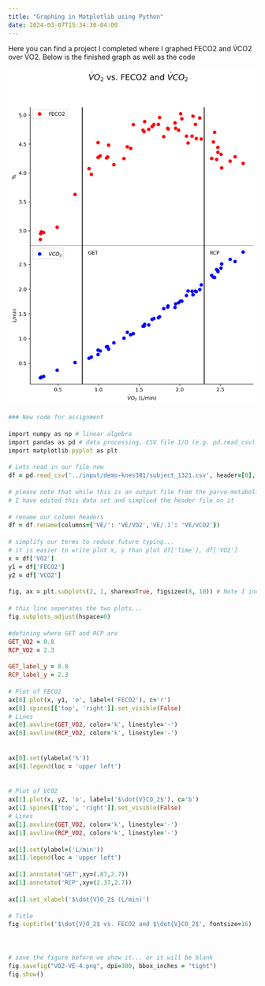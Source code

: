 ```yaml
---
title: "Graphing in Matplotlib using Python"
date: 2024-03-07T15:34:30-04:00
---
```


Here you can find a project I completed where I graphed FECO2 and V̇CO2 over V̇O2. Below is the finished graph as well as the code


![Alt text](assets/images/VO2-VE-4.png "a title")

```ruby
### New code for assignment

import numpy as np # linear algebra
import pandas as pd # data processing, CSV file I/O (e.g. pd.read_csv)
import matplotlib.pyplot as plt

# Lets read in our file now
df = pd.read_csv('../input/demo-knes381/subject_1321.csv', header=[0], skiprows=[1,2,3])

# please note that while this is an output file from the parvo-metabolics cart we have
# I have edited this data set and simplied the header file on it

# rename our column headers
df = df.rename(columns={'VE/': 'VE/VO2','VE/.1': 'VE/VCO2'})

# simplify our terms to reduce future typing... 
# it is easier to write plot x, y than plot df['Time'], df['VO2']
x = df['VO2']
y1 = df['FECO2']
y2 = df['VCO2']

fig, ax = plt.subplots(2, 1, sharex=True, figsize=(8, 10)) # Note I increased the figure size here.

# this line seperates the two plots...
fig.subplots_adjust(hspace=0)

#defining where GET and RCP are
GET_VO2 = 0.8
RCP_VO2 = 2.3

GET_label_y = 0.8
RCP_label_y = 2.3

# Plot of FECO2
ax[0].plot(x, y1, 'o', label=('FECO2'), c='r')
ax[0].spines[['top', 'right']].set_visible(False)
# Lines
ax[0].axvline(GET_VO2, color='k', linestyle='-')
ax[0].axvline(RCP_VO2, color='k', linestyle='-')


ax[0].set(ylabel=('%'))
ax[0].legend(loc = 'upper left')


# Plot of VCO2
ax[1].plot(x, y2, 'o', label=('$\dot{V}CO_2$'), c='b')
ax[1].spines[['top', 'right']].set_visible(False)
# Lines
ax[1].axvline(GET_VO2, color='k', linestyle='-')
ax[1].axvline(RCP_VO2, color='k', linestyle='-')

ax[1].set(ylabel=('L/min'))
ax[1].legend(loc = 'upper left')

ax[1].annotate('GET',xy=(.87,2.7))
ax[1].annotate('RCP',xy=(2.37,2.7))

ax[1].set_xlabel('$\dot{V}O_2$ (L/min)')

# Title
fig.suptitle('$\dot{V}O_2$ vs. FECO2 and $\dot{V}CO_2$', fontsize=16)



# save the figure before we show it... or it will be blank
fig.savefig("VO2-VE-4.png", dpi=300, bbox_inches = "tight")
fig.show()
```



[jekyll-docs]: https://jekyllrb.com/docs/home
[jekyll-gh]:   https://github.com/jekyll/jekyll
[jekyll-talk]: https://talk.jekyllrb.com/
